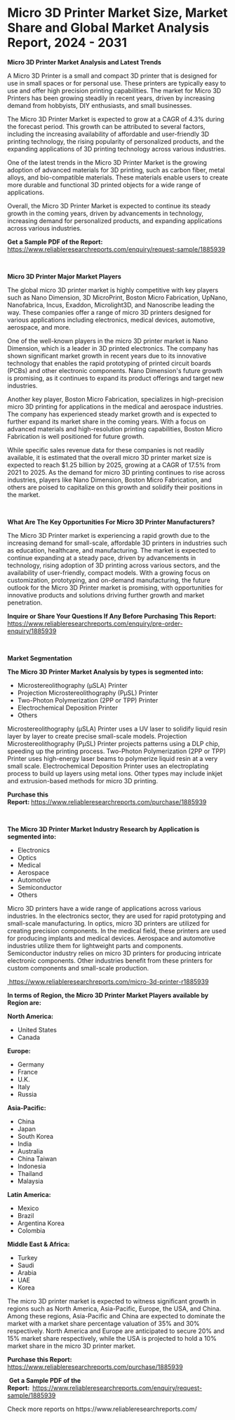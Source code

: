 <p><h1>Micro 3D Printer Market Size, Market Share and Global Market Analysis Report, 2024 - 2031</h1></p><p><strong>Micro 3D Printer Market Analysis and Latest Trends</strong></p>
<p><p>A Micro 3D Printer is a small and compact 3D printer that is designed for use in small spaces or for personal use. These printers are typically easy to use and offer high precision printing capabilities. The market for Micro 3D Printers has been growing steadily in recent years, driven by increasing demand from hobbyists, DIY enthusiasts, and small businesses.</p><p>The Micro 3D Printer Market is expected to grow at a CAGR of 4.3% during the forecast period. This growth can be attributed to several factors, including the increasing availability of affordable and user-friendly 3D printing technology, the rising popularity of personalized products, and the expanding applications of 3D printing technology across various industries.</p><p>One of the latest trends in the Micro 3D Printer Market is the growing adoption of advanced materials for 3D printing, such as carbon fiber, metal alloys, and bio-compatible materials. These materials enable users to create more durable and functional 3D printed objects for a wide range of applications.</p><p>Overall, the Micro 3D Printer Market is expected to continue its steady growth in the coming years, driven by advancements in technology, increasing demand for personalized products, and expanding applications across various industries.</p></p>
<p><strong>Get a Sample PDF of the Report:&nbsp;</strong> <a href="https://www.reliableresearchreports.com/enquiry/request-sample/1885939">https://www.reliableresearchreports.com/enquiry/request-sample/1885939</a></p>
<p>&nbsp;</p>
<p><strong>Micro 3D Printer Major Market Players</strong></p>
<p><p>The global micro 3D printer market is highly competitive with key players such as Nano Dimension, 3D MicroPrint, Boston Micro Fabrication, UpNano, Nanofabrica, Incus, Exaddon, Microlight3D, and Nanoscribe leading the way. These companies offer a range of micro 3D printers designed for various applications including electronics, medical devices, automotive, aerospace, and more.</p><p>One of the well-known players in the micro 3D printer market is Nano Dimension, which is a leader in 3D printed electronics. The company has shown significant market growth in recent years due to its innovative technology that enables the rapid prototyping of printed circuit boards (PCBs) and other electronic components. Nano Dimension's future growth is promising, as it continues to expand its product offerings and target new industries.</p><p>Another key player, Boston Micro Fabrication, specializes in high-precision micro 3D printing for applications in the medical and aerospace industries. The company has experienced steady market growth and is expected to further expand its market share in the coming years. With a focus on advanced materials and high-resolution printing capabilities, Boston Micro Fabrication is well positioned for future growth.</p><p>While specific sales revenue data for these companies is not readily available, it is estimated that the overall micro 3D printer market size is expected to reach $1.25 billion by 2025, growing at a CAGR of 17.5% from 2021 to 2025. As the demand for micro 3D printing continues to rise across industries, players like Nano Dimension, Boston Micro Fabrication, and others are poised to capitalize on this growth and solidify their positions in the market.</p></p>
<p>&nbsp;</p>
<p><strong>What Are The Key Opportunities For Micro 3D Printer Manufacturers?</strong></p>
<p><p>The Micro 3D Printer market is experiencing a rapid growth due to the increasing demand for small-scale, affordable 3D printers in industries such as education, healthcare, and manufacturing. The market is expected to continue expanding at a steady pace, driven by advancements in technology, rising adoption of 3D printing across various sectors, and the availability of user-friendly, compact models. With a growing focus on customization, prototyping, and on-demand manufacturing, the future outlook for the Micro 3D Printer market is promising, with opportunities for innovative products and solutions driving further growth and market penetration.</p></p>
<p><strong>Inquire or Share Your Questions If Any Before Purchasing This Report:</strong> <a href="https://www.reliableresearchreports.com/enquiry/pre-order-enquiry/1885939">https://www.reliableresearchreports.com/enquiry/pre-order-enquiry/1885939</a></p>
<p>&nbsp;</p>
<p><strong>Market Segmentation</strong></p>
<p><strong>The Micro 3D Printer Market Analysis by types is segmented into:</strong></p>
<p><ul><li>Microstereolithography (µSLA) Printer</li><li>Projection Microstereolithography (PµSL) Printer</li><li>Two-Photon Polymerization (2PP or TPP) Printer</li><li>Electrochemical Deposition Printer</li><li>Others</li></ul></p>
<p><p>Microstereolithography (µSLA) Printer uses a UV laser to solidify liquid resin layer by layer to create precise small-scale models. Projection Microstereolithography (PµSL) Printer projects patterns using a DLP chip, speeding up the printing process. Two-Photon Polymerization (2PP or TPP) Printer uses high-energy laser beams to polymerize liquid resin at a very small scale. Electrochemical Deposition Printer uses an electroplating process to build up layers using metal ions. Other types may include inkjet and extrusion-based methods for micro 3D printing.</p></p>
<p><strong>Purchase this Report:&nbsp;</strong><a href="https://www.reliableresearchreports.com/purchase/1885939">https://www.reliableresearchreports.com/purchase/1885939</a></p>
<p>&nbsp;</p>
<p><strong>The Micro 3D Printer Market Industry Research by Application is segmented into:</strong></p>
<p><ul><li>Electronics</li><li>Optics</li><li>Medical</li><li>Aerospace</li><li>Automotive</li><li>Semiconductor</li><li>Others</li></ul></p>
<p><p>Micro 3D printers have a wide range of applications across various industries. In the electronics sector, they are used for rapid prototyping and small-scale manufacturing. In optics, micro 3D printers are utilized for creating precision components. In the medical field, these printers are used for producing implants and medical devices. Aerospace and automotive industries utilize them for lightweight parts and components. Semiconductor industry relies on micro 3D printers for producing intricate electronic components. Other industries benefit from these printers for custom components and small-scale production.</p></p>
<p><a href="https://www.reliableresearchreports.com/micro-3d-printer-r1885939">&nbsp;https://www.reliableresearchreports.com/micro-3d-printer-r1885939</a></p>
<p><strong>In terms of Region, the Micro 3D Printer Market Players available by Region are:</strong></p>
<p>
    <p> <strong> North America: </strong>
        <ul>
            <li>United States</li>
            <li>Canada</li>
        </ul>
        </p> 
    <p> <strong> Europe: </strong>
        <ul>
            <li>Germany</li>
            <li>France</li>
            <li>U.K.</li>
            <li>Italy</li>
            <li>Russia</li>
        </ul>
        </p> 
    <p> <strong> Asia-Pacific: </strong>
        <ul>
            <li>China</li>
            <li>Japan</li>
            <li>South Korea</li>
            <li>India</li>
            <li>Australia</li>
            <li>China Taiwan</li>
            <li>Indonesia</li>
            <li>Thailand</li>
            <li>Malaysia</li>
        </ul>
        </p> 
    <p> <strong> Latin America: </strong>
        <ul>
            <li>Mexico</li>
            <li>Brazil</li>
            <li>Argentina Korea</li>
            <li>Colombia</li>
        </ul>
        </p> 
    <p> <strong> Middle East & Africa: </strong>
        <ul>
            <li>Turkey</li>
            <li>Saudi</li>
            <li>Arabia</li>
            <li>UAE</li>
            <li>Korea</li>
        </ul>
    </p>
    </p>
<p><p>The micro 3D printer market is expected to witness significant growth in regions such as North America, Asia-Pacific, Europe, the USA, and China. Among these regions, Asia-Pacific and China are expected to dominate the market with a market share percentage valuation of 35% and 30% respectively. North America and Europe are anticipated to secure 20% and 15% market share respectively, while the USA is projected to hold a 10% market share in the micro 3D printer market.</p></p>
<p><strong>Purchase this Report: </strong><a href="https://www.reliableresearchreports.com/purchase/1885939">https://www.reliableresearchreports.com/purchase/1885939</a></p>
<p>&nbsp;<strong>Get a Sample PDF of the Report:&nbsp;&nbsp;</strong><a href="https://www.reliableresearchreports.com/enquiry/request-sample/1885939">https://www.reliableresearchreports.com/enquiry/request-sample/1885939</a></p>
<p><strong></strong></p>
<p>Check more reports on https://www.reliableresearchreports.com/</p>